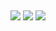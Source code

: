 <!--## Hi! 👋🏻 I'm Guilherme, UX Designer learning Data Analysis.

<img align="left" alt="Guilherme-pic" height="200" style="border-radius:50px;" src="./image/profile-pic.jpg">

Leveraging my experience in <strong>UX Design</strong>, now I'm expanding my skills in the Data field to reach my goal of becoming a <strong>Data Analyst</strong>.<!--, TypeScript, and React.

My background in <strong>UX Design</strong> provides me with a unique perspective on users needs, which I apply to my data analysis projects to extract meaningful insights and present results in an intuitive and visually appealing manner.

I'm actively working on new projects to showcase my growing skills. 

Stay tuned!

 OUTROS
  <img align="center" alt="Guilherme-NOME-DO-ÍCONE" height="30" width="40" src="ADICIONAR LINK DO ÍCONE">
  <img align="center" alt="Guilherme-NOME-DO-ÍCONE" height="30" width="40" src="ADICIONAR LINK DO ÍCONE">
  <img align="center" alt="Guilherme-NOME-DO-ÍCONE" height="30" width="40" src="ADICIONAR LINK DO ÍCONE">
  <img align="center" alt="Guilherme-NOME-DO-ÍCONE" height="30" width="40" src="ADICIONAR LINK DO ÍCONE">
  <img align="center" alt="Guilherme-NOME-DO-ÍCONE" height="30" width="40" src="ADICIONAR LINK DO ÍCONE">
  <img align="center" alt="Guilherme-NOME-DO-ÍCONE" height="30" width="40" src="ADICIONAR LINK DO ÍCONE">
  <img align="center" alt="Guilherme-NOME-DO-ÍCONE" height="30" width="40" src="ADICIONAR LINK DO ÍCONE">
  <img align="center" alt="Guilherme-NOME-DO-ÍCONE" height="30" width="40" src="ADICIONAR LINK DO ÍCONE">
-->
  
</div>
  
##
 
<div> 
  <a href="https://www.instagram.com/gui.sgouvea/" target="_blank"><img src="https://img.shields.io/badge/-Instagram-%23E4405F?style=for-the-badge&logo=instagram&logoColor=white" target="_blank"></a>
  <a href = "mailto:gui.sgouvea@gmail.com"><img src="https://img.shields.io/badge/-Gmail-%23333?style=for-the-badge&logo=gmail&logoColor=white" target="_blank"></a>
  <a href="https://www.linkedin.com/in/gouveaguilherme/" target="_blank"><img src="https://img.shields.io/badge/-LinkedIn-%230077B5?style=for-the-badge&logo=linkedin&logoColor=white" target="_blank"></a>  
</div>

